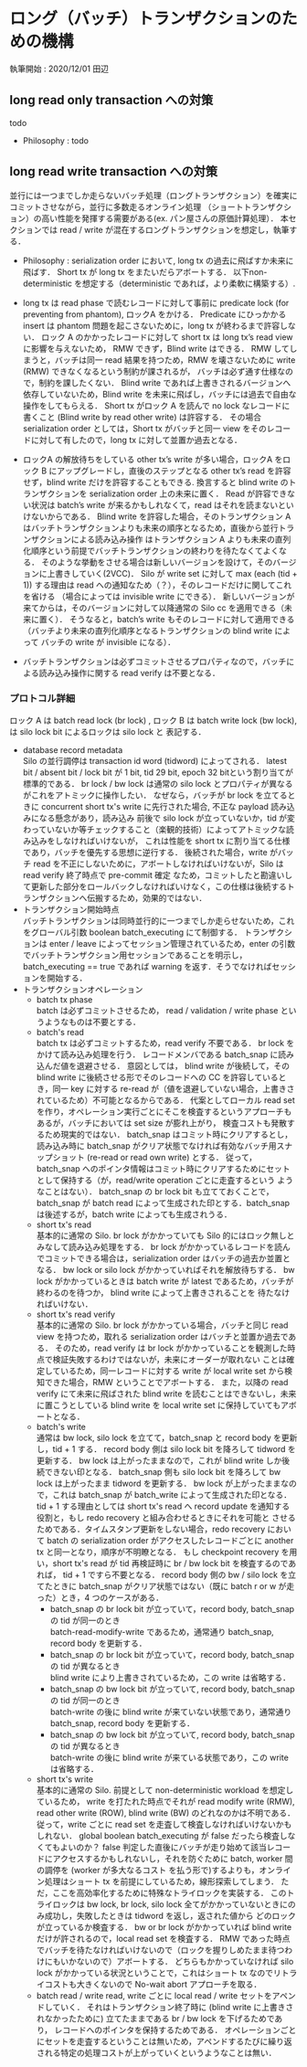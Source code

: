 # ロング（バッチ）トランザクションのための機構
執筆開始 : 2020/12/01 田辺

## long read only transaction への対策
todo
- Philosophy : todo

## long read write transaction への対策
並行には一つまでしか走らないバッチ処理（ロングトランザクション）を確実にコミットさせながら，並行に多数走るオンライン処理
（ショートトランザクション）の高い性能を発揮する需要がある(ex. パン屋さんの原価計算処理）．
 本セクションでは read / write が混在するロングトランザクションを想定し，執筆する．
- Philosophy : serialization order において, long tx の過去に飛ばすか未来に飛ばす．
Short tx が long tx をまたいだらアボートする．
以下non-deterministic を想定する（deterministic であれば，より柔軟に構築する）. 

- long tx は read phase で読むレコードに対して事前に predicate lock (for preventing from phantom), ロックA をかける．
Predicate にひっかかる insert は phantom 問題を起こさないために，long tx が終わるまで許容しない．
ロック A のかかったレコードに対して short tx は long tx’s read view に影響を与えないため， RMW できず，Blind write はできる．
RMW してしまうと，バッチは同一 read 結果を持つため，RMW を壊さないために write (RMW) できなくなるという制約が課されるが，
バッチは必ず通す仕様なので，制約を課したくない．
Blind write であれば上書きされるバージョンへ依存していないため，Blind write を未来に飛ばし，バッチには過去で自由な操作をしてもらえる．
 Short tx がロック A を読んで no lock なレコードに書くこと (Blind write by read other write) は許容する．
その場合 serialization order としては，Short tx がバッチと同一 view をそのレコードに対して有したので，long tx に対して並置か過去となる．

- ロックA の解放待ちをしている other tx’s write が多い場合，ロックA をロック B にアップグレードし，直後のステップとなる other tx’s read 
を許容せず，blind write だけを許容することもできる. 
換言すると blind write のトランザクションを serialization order 上の未来に置く．
Read が許容できない状況は batch’s write が来るかもしれなくて，read はそれを読まないといけないからである．
Blind write を許容した場合，そのトランザクション A はバッチトランザクションよりも未来の順序となるため，直後から並行トランザクションによる読み込み操作
はトランザクション A よりも未来の直列化順序という前提でバッチトランザクションの終わりを待たなくてよくなる．
そのような挙動をさせる場合は新しいバージョンを設けて，そのバージョンに上書きしていく(2VCC)．
Silo が write set に対して max (each (tid + 1)) する理由は read への通知なため（？），そのレコードだけに関してこれを省ける
（場合によっては invisible write にできる）．
新しいバージョンが来てからは，そのバージョンに対して以降通常の Silo cc を適用できる（未来に置く）．
そうなると，batch’s write もそのレコードに対して適用できる（バッチより未来の直列化順序となるトランザクションの blind write によって 
バッチの write が invisible になる）．

- バッチトランザクションは必ずコミットさせるプロパティなので，バッチによる読み込み操作に関する read verify は不要となる．

### プロトコル詳細
ロック A は batch read lock (br lock) , ロック B は batch write lock (bw lock),は silo lock bit によるロックは silo lock と
表記する．
- database record metadata<br>
Silo の並行調停は transaction id word (tidword) によってされる．
latest bit / absent bit / lock bit が 1 bit, tid 29 bit, epoch 32 bitという割り当てが標準的である．
br lock / bw lock は通常の silo lock とプロパティが異なるがこれをアトミックに操作したい．
なぜなら，バッチが br lock を立てるときに concurrent short tx's write に先行された場合, 不正な payload 読み込みになる懸念があり，読み込み
前後で silo lock が立っていないか，tid が変わっていないか等チェックすること（楽観的技術）によってアトミックな読み込みをしなければいけないが，
これは性能を short tx に割り当てる仕様であり，バッチを優先する思想に逆行する．
後続された場合，write がバッチ read を不正にしないために，アボートしなければいけないが，Silo は read verify 終了時点で pre-commit 確定
なため，コミットしたと勘違いして更新した部分をロールバックしなければいけなく，この仕様は後続するトランザクションへ伝搬するため，効果的ではない．
- トランザクション開始時点<br>
バッチトランザクションは同時並行的に一つまでしか走らせないため，これをグローバル引数 boolean batch_executing にて制御する．
トランザクションは enter / leave によってセッション管理されているため，enter の引数でバッチトランザクション用セッションであることを明示し，
batch_executing == true であれば warning を返す．そうでなければセッションを開始する．
- トランザクションオペレーション<br>
  - batch tx phase<br>
  batch は必ずコミットさせるため， read / validation / write phase というようなものは不要とする．
  - batch's read<br>
  batch tx は必ずコミットするため，read verify 不要である．
  br lock をかけて読み込み処理を行う．
  レコードメンバである batch_snap に読み込んだ値を退避させる．
  意図としては， blind write が後続して，その blind write に後続させる形でそのレコードへの CC を許容しているとき，同一 key に対する re-read 
  が（値を退避していない場合，上書きされているため）不可能となるからである．
  代案としてローカル read set を作り，オペレーション実行ごとにそこを検査するというアプローチもあるが，バッチにおいては set size が膨れ上がり，
  検査コストも発散するため現実的ではない．
  batch_snap はコミット時にクリアするとし，読み込み時に batch_snap がクリア状態でなければ有効なバッチ用スナップショット (re-read or read 
  own write) とする．
  従って， batch_snap へのポインタ情報はコミット時にクリアするためにセットとして保持する（が，read/write operation ごとに走査するという
  ようなことはない）．
  batch_snap の br lock bit も立てておくことで，batch_snap が batch read によって生成された印とする．batch_snap は後述するが，batch 
  write によっても生成されうる．
  - short tx's read<br>
  基本的に通常の Silo.
  br lock がかかっていても Silo 的にはロック無しとみなして読み込み処理をする．
  br lock がかかっているレコードを読んでコミットできる場合は，serialization order はバッチの過去か並置となる．
  bw lock or silo lock がかかっていればそれを解放待ちする．
  bw lock がかかっているときは batch write が latest であるため，バッチが終わるのを待つか， blind write によって上書きされることを
  待たなければいけない．
  - short tx's read verify<br>
  基本的に通常の Silo.
  br lock がかかっている場合，バッチと同じ read view を持つため，取れる serialization order はバッチと並置か過去である．
  そのため，read verify は br lock がかかっていることを観測した時点で検証失敗するわけではないが，未来にオーダーが取れない
  ことは確定しているため，同一レコードに対する write が local write set から検知できた場合，RMW ということでアボートする．
  また，以降の read verify にて未来に飛ばされた blind write を読むことはできないし，未来に置こうとしている blind write 
  を local write set に保持していてもアボートとなる．
  - batch's write<br>
  通常は bw lock, silo lock を立てて，batch_snap と record body を更新し，tid + 1 する．
  record body 側は silo lock bit を降ろして tidword を更新する．
  bw lock は上がったままなので，これが blind write しか後続できない印となる．
  batch_snap 側も silo lock bit を降ろして bw lock は上がったまま tidword を更新する．
  bw lock が上がったままなので，これは batch_snap が batch_write によって生成された印となる．
  tid + 1 する理由としては short tx's read へ record update を通知する役割と，もし redo recovery と組み合わせるときにそれを可能と
  させるためである．タイムスタンプ更新をしない場合，redo recovery において batch の serialization order がアクセスしたレコードごとに
  another tx と同一となり，順序が不明瞭となる．
  もし checkpoint recovery を用い，short tx's read が tid 再検証時に br / bw lock bit を検査するのであれば，
  tid + 1 ですら不要となる．
  record body 側の bw / silo lock を立てたときに batch_snap がクリア状態ではない（既に batch r or w が走った）とき，4 つのケースがある．
    - batch_snap の br lock bit が立っていて，record body, batch_snap の tid が同一のとき<br>
    batch-read-modify-write であるため，通常通り batch_snap, record body を更新する．
    - batch_snap の br lock bit が立っていて，record body, batch_snap の tid が異なるとき<br>
    blind write により上書きされているため，この write は省略する．
    - batch_snap の bw lock bit が立っていて, record body, batch_snap の tid が同一のとき<br>
    batch-write の後に blind write が来ていない状態であり，通常通り batch_snap, record body を更新する．
    - batch_snap の bw lock bit が立っていて, record body, batch_snap の tid が異なるとき<br>
    batch-write の後に blind write が来ている状態であり，この write は省略する．
  - short tx's write<br>
  基本的に通常の Silo.
  前提として non-deterministic workload を想定しているため， write を打たれた時点でそれが read modify write (RMW), read other write 
  (ROW), blind write (BW) のどれなのかは不明である．
  従って，write ごとに read set を走査して検査しなければいけないかもしれない．
  global boolean batch_executing が false だったら検査しなくてもよいのか？
  false 判定した直後にバッチが走り始めて該当レコードにアクセスするかもしれないし，それを防ぐために batch, worker 間の調停を (worker が多大なるコスト
  を払う形で)するよりも，オンライン処理はショート tx を前提にしているため，線形探索してしまう．
  ただ，ここを高効率化するために特殊なトライロックを実装する．
  このトライロックは bw lock, br lock, silo lock 全てがかかっていないときにのみ成功し，失敗したときは tidword を返し，返された値から
  どのロックが立っているか検査する．
  bw or br lock がかかっていれば blind write だけが許されるので，local read set を検査する．
  RMW であった時点でバッチを待たなければいけないので（ロックを握りしめたまま待つわけにもいかないので）アボートする．
  どちらもかかっていなければ silo lock がかかっている状況ということで，これはショート tx なのでリトライコストも大きくないので No-wait abort 
  アプローチを取る．
  - batch read / write
  read, write ごとに local read / write セットをアペンドしていく．
  それはトランザクション終了時に (blind write に上書きされなかったために) 立てたままである br / bw lock を下げるためであり，
  レコードへのポインタを保持するためである．
  オペレーションごとにセットを走査するということは無いため，アペンドするたびに繰り返される特定の処理コストが上がっていくというようなことは無い．